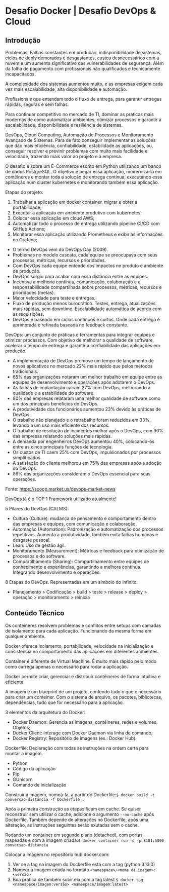 # Desafio Docker | Desafio DevOps & Cloud

## Introdução

Problemas: Falhas constantes em produção, indisponibilidade de sistemas, ciclos de deply demorados e desgastantes, custos desnecessários com a nuvem e um aumento significativo das vulnerabilidades de segurança. Além da folha de pagamento com profissionais não qualificados e tecnicamente incapacitados.

A complexidade dos sistemas aumentou muito, e as empresas exigem cada vez mais escalabilidade, alta disponibilidade e automação.

Profissionais que entendam todo o fluxo de entrega, para garantir entregas rápidas, seguras e sem falhas.

Para continuar competitivo no mercado de TI, dominar as praticas mais modernas de como automatizar ambientes, otimizar processos e garantir a escalabilidade, disponibilidade e resiliência de sistemas.

DevOps, Cloud Computing, Automação de Processos e Monitoramento Avançado de Sistemas. Para de fato conseguir implementar as soluções que dão mais eficiẽncia, confiabilidade, estabilidade as aplicações, ou, conseguir resolver e previnir problemas com muito mais facilidade e velocidade, trazendo mais valor ao projeto e à empresa.

O desafio é sobre um E-Commerce escrito em Python utilizando um banco de dados PostgreSQL. O objetivo é pegar essa aplicação, modernizá-la em contêineres e montar toda a solução de entrega contínua, executando essa aplicação num cluster kubernetes e monitorando também essa aplicação.

Etapas do projeto:
1. Trabalhar a aplicação em docker container, migrar e obter a portabilidade;
2. Executar a aplicação em ambiente produtivo com kubernetes;
3. Colocar essa aplicação em cloud AWS;
4. Automatizar todo o processo de entrega utilizando pipeline CI/CD com GitHub Actions;
5. Monitorar essa aplicação utilizando Prometheus e exibir as informações no Grafana;

- O termo DevOps vem do DevOps Day (2009).
- Problemas no modelo cascata, cada equipe se preocupava com seus processos, métricas, recursos e prioridades.
- Com DevOps cada equipe entende dos impactos no produto e ambiente de produção.
- DevOps surgiu para acabar com essa distância entre as equipes.
- Incentiva a melhoria contínua, comunicação, colaboração e a responsabilildade compartilhada sobre processos, métricas, recursos e prioridades (metas).
- Maior velocidade para teste e entregas.
- Fluxo de produção menos burocrático. Testes, entrega, atualizações mais rápidas, sem downtime. Escalabilidade automática de acordo com as requisições.
- DevOps é baseado em cíclos contínuos e curtos. Onde cada entrega é aprimorada e refinada baseada no feedback constante.

DevOps: um conjunto de práticas e ferramentas para integrar equipes e otimizar processos. Com objetivo de melhorar a qualidade de software, acelerar o tempo de entrega e garantir a confiabilidade das aplicações em produção.

- A implementação de DevOps promove um tempo de lançamento de novos aplicativos no mercado 22% mais rápido que pelos métodos tradicionais.
- 65% das organizações notaram um melhor trabalho em equipe entre as equipes de desenvolvimento e operações após adotarem o DevOps.
- As falhas de implantação caíram 27% com DevOps, melhorando a qualidade e a estabilidade do software.
- 80% das empresas relataram uma melhor qualidade de software como um dos principais benefícios do DevOps.
- A produtividade dos funcionários aumentou 23% devido às práticas de DevOps.
- O trabalho não planejado e o retrabalho foram reduzidos em 33%, levando a um uso mais eficiente dos recursos.
- O trabalho de resolução de incidentes melhor após o DevOps, com 90% das empresas relatando soluções mais rápidas.
- A demanda por engenheiros DevOps aumentou 40%, colocando-os entre as cinco principais funções de tecnologia.
- Os custos de TI caem 25% com DevOps, impulsionados por processos simplificados.
- A satisfação do cliente melhorou em 75% das empresas após a adoção do DevOps.
- 86% das organizações consideram o DevOps essencial para suas operações.

Fonte: <https://scoop.market.us/devops-market-news>

DevOps já é o TOP 1 Framework utilizado atualmente!

5 Pilares do DevOps (CALMS):
- Cultura (Culture): mudança de pensamento e comportamento dentro das empresas e equipes, com comunicação e colaboração.
- Automação (Automation): Padronização e automatização dos processos repetitivos. Aumenta a produtividade, também evita falhas humanas e desgaste pessoal.
- Lean: Uso de gestão ágil.
- Monitoramento (Measurement): Métricas e feedback para otimização de processos e do software.
- Compartilhamento (Sharing): Compartilhamento entre equipes de conhecimento e experiências, garantindo a melhora contínua. Integrando desenvolvimento e operações.

8 Etapas do DevOps. Representadas em um símbolo do infinito:

- Planejamento > Codificação > build > teste > release > deploy > operação > monitoramento > reinicia

## Conteúdo Técnico

Os conteineres resolvem problemas e conflitos entre setups com camadas de isolamento para cada aplicação. Funcionando da mesma forma em qualquer ambiente.

Docker oferece isolamento, portabilidade, velocidade na inicialização e consistência no comportamento das aplicações em diferentes ambientes.

Container é diferente de Virtual Machine. É muito mais rápido pelo modo como carrega apenas o necessário para rodar a aplicação.

Docker permite criar, gerenciar e distribuir contêineres de forma intuitiva e eficiente.

A imagem é um blueprint de um projeto, contendo tudo o que é necessário para criar um conteiner. Com o sistema de arquivo, os pacotes, bibliotecas, dependências, tudo que for necessário para a aplicação.

3 elementos da arquitetura do Docker:

- Docker Daemon: Gerencia as imagens, contêineres, redes e volumes. Objetos;
- Docker Client: Interage com Docker Daemon via linha de comando;
- Docker Registry: Repositório de imagens (ex.: Docker Hub).

Dockerfile: Declaração com todas as instruções na ordem certa para montar a imagem.
- Python
- Código da aplicação
- Pip
- GUnicorn
- Comando de inicialização

Construir a imagem, nomeá-la, a partir do Dockerfile:`$ docker build -t conversao-distancia -f Dockerfile .`

Após a primeira construção as etapas ficam em cache. Se quiser reconstruir sem utilizar o cache, adicione o argumento `--no-cache` após Dockerfile. Também depende de alterações no Dockerfile, após uma alteração, as instruções seguintes serão exutadas sem o cache.

Rodando um container em segundo plano (detached), com portas mapeadas e com a imagem criada:`$ docker container run -d -p 8181:5000 conversao-distancia`

Colocar a imagem no repositório hub.docker.com:
1. Ver se a tag na imagem do Dockerfile está com a tag (python:3.13.0)
2. Nomear a imagem criada no formato `<namespace>/<nome da imagem>:<versão>`
3. Boa prática de também subir ela com a tag latest `$ docker tag <namespace/imagem:versão> <namespace/imagem:latest>`


